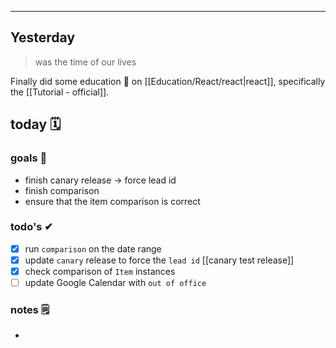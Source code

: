 

---

## Yesterday
> was the time of our lives

Finally did some education 🎒 on [[Education/React/react|react]], specifically the [[Tutorial - official]].

## today 🗓

### goals 🏴
- finish canary release -> force lead id
- finish comparison
- ensure that the item comparison is correct

### todo's ✔
- [x] run `comparison` on the date range
- [x] update `canary` release to force the `lead id`
		[[canary test release]]
- [x] check comparison of `Item` instances
- [ ] update Google Calendar with `out of office`

### notes 🗒
- 